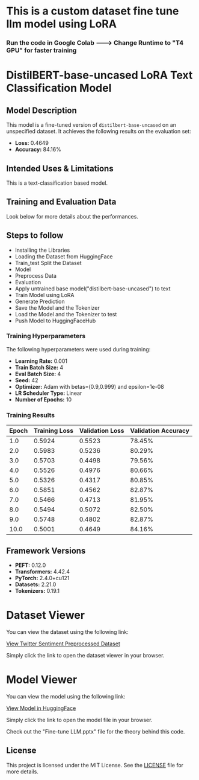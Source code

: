# This is a custom dataset fine tune llm model using LoRA

### Run the code in Google Colab ---> Change Runtime to "T4 GPU" for faster training 

# DistilBERT-base-uncased LoRA Text Classification Model

## Model Description
This model is a fine-tuned version of `distilbert-base-uncased` on an unspecified dataset. It achieves the following results on the evaluation set:

- **Loss:** 0.4649
- **Accuracy:** 84.16%

## Intended Uses & Limitations
This is a text-classification based model.

## Training and Evaluation Data
Look below for more details about the performances.

## Steps to follow
- Installing the Libraries
- Loading the Dataset from HuggingFace
- Train_test Split the Dataset
- Model
- Preprocess Data
- Evaluation
- Apply untrained base model("distilbert-base-uncased") to text
- Train Model using LoRA
- Generate Prediction
- Save the Model and the Tokenizer
- Load the Model and the Tokenizer to test
- Push Model to HuggingFaceHub




### Training Hyperparameters
The following hyperparameters were used during training:

- **Learning Rate:** 0.001
- **Train Batch Size:** 4
- **Eval Batch Size:** 4
- **Seed:** 42
- **Optimizer:** Adam with betas=(0.9,0.999) and epsilon=1e-08
- **LR Scheduler Type:** Linear
- **Number of Epochs:** 10

### Training Results
| Epoch | Training Loss | Validation Loss | Validation Accuracy |
|-------|---------------|-----------------|---------------------|
| 1.0   | 0.5924        | 0.5523          | 78.45%              |
| 2.0   | 0.5983        | 0.5236          | 80.29%              |
| 3.0   | 0.5703        | 0.4498          | 79.56%              |
| 4.0   | 0.5526        | 0.4976          | 80.66%              |
| 5.0   | 0.5326        | 0.4317          | 80.85%              |
| 6.0   | 0.5851        | 0.4562          | 82.87%              |
| 7.0   | 0.5466        | 0.4713          | 81.95%              |
| 8.0   | 0.5494        | 0.5072          | 82.50%              |
| 9.0   | 0.5748        | 0.4802          | 82.87%              |
| 10.0  | 0.5001        | 0.4649          | 84.16%              |

## Framework Versions
- **PEFT:** 0.12.0
- **Transformers:** 4.42.4
- **PyTorch:** 2.4.0+cu121
- **Datasets:** 2.21.0
- **Tokenizers:** 0.19.1

# Dataset Viewer

You can view the dataset using the following link:

[View Twitter Sentiment Preprocessed Dataset](https://huggingface.co/datasets/shukdevdatta123/twitter_sentiment_preprocessed/)

Simply click the link to open the dataset viewer in your browser.

# Model Viewer

You can view the model using the following link:

[View Model in HuggingFace](https://huggingface.co/shukdevdatta123/distilbert-base-uncased-lora-text-classification/)

Simply click the link to open the model file in your browser.

Check out the "Fine-tune LLM.pptx" file for the theory behind this code.

## License

This project is licensed under the MIT License. See the [LICENSE](LICENSE) file for more details.


